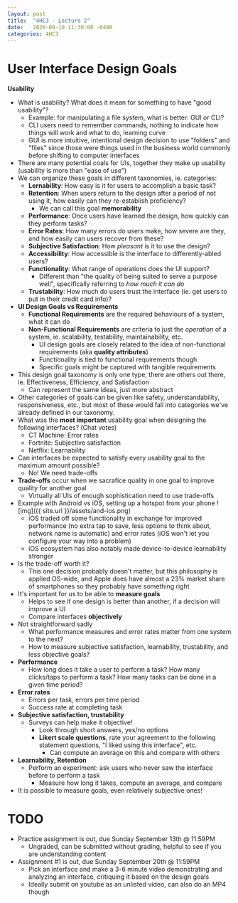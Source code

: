 ```yaml
---
layout: post
title:  "4HC3 - Lecture 2"
date:   2020-09-10 11:30:00 -0400
categories: 4HC3
---
```


User Interface Design Goals
===

**Usability**
- What is usability? What does it mean for something to have "good usability"?
    - Example: for manipulating a file system, what is better: GUI or CLI?
    - CLI users need to remember commands, nothing to indicate how things will work and what to do, learning curve
    - GUI is more intuitive, intentional design decision to use "folders" and "files" since those were things used in the business world commonly before shifting to computer interfaces
- There are many potential coals for UIs, together they make up usability (usability is more than "ease of use")
- We can organize these goals in different taxonomies, ie. categories:
    - **Lernability**: How easy is it for users to accomplish a basic task?
    - **Retention**: When users return to the design after a period of not using it, how easily can they re-establish proficiency?
        - We can call this goal **memorability**
    - **Performance**: Once users have learned the design, how quickly can they perform tasks?
    - **Error Rates**: How many errors do users make, how severe are they, and how easily can users recover from these?
    - **Subjective Satisfaction**: How *pleasant* is it to use the design?
    - **Accessibility**: How accessible is the interface to differently-abled users?
    - **Functionality**: What range of operations does the UI support?
        - Different than "the quality of being suited to serve a purpose well", specifically referring to *how much it can do*
    - **Trustability**: How much do users trust the interface (ie. get users to put in their credit card info)?
- **UI Design Goals vs Requirements**
    - **Functional Requirements** are the required behaviours of a system, what it can do
    - **Non-Functional Requirements** are criteria to just the *operation* of a system, ie. scalability, testability, maintainability, etc.
        - UI design goals are closely related to the idea of non-functional requirements (aka **quality attributes**)
        - Functionality is tied to functional requirements though
        - Specific goals might be captured with tangible requirements
- This design goal taxonomy is only one type, there are others out there, ie. Effectiveness, Efficiency, and Satisfaction
    - Can represent the same ideas, just more abstract
- Other categories of goals can be given like safety, understandability, responsiveness, etc., but most of these would fall into categories we've already defined in our taxonomy.
- What was the **most important** usability goal when designing the following interfaces? (Chat votes)
    - CT Machine: Error rates
    - Fortnite: Subjective satisfaction
    - Netflix: Learnability
- Can interfaces be expected to satisfy every usability goal to the maximum amount possible?
    - No! We need trade-offs
- **Trade-offs** occur when we sacrafice quality in one goal to improve quality for another goal
    - Virtually all UIs of enough sophistication need to use trade-offs
- Example with Android vs iOS, setting up a hotspot from your phone
    ![img]({{ site.url }}/assets/and-ios.png)
    - iOS traded off some functionality in exchange for improved performance (no extra tap to save, less options to think about, network name is automatic) and error rates (iOS won't let you configure your way into a problem)
    - iOS ecosystem has also notably made device-to-device learnability stronger
- Is the trade-off worth it?
    - This one decision probably doesn't matter, but this philosophy is applied OS-wide, and Apple does have almost a 23% market share of smartphones so they probably have something right
- It's important for us to be able to **measure goals**
    - Helps to see if one design is better than another, if a decision will improve a UI
    - Compare interfaces **objectively**
- Not straightforward sadly
    - What performance measures and error rates matter from one system to the next?
    - How to measure subjective satisfaction, learnability, trustability, and less objective goals?
- **Performance**
    - How long does it take a user to perform a task? How many clicks/taps to perform a task? How many tasks can be done in a given time period?
- **Error rates**
    - Errors per task, errors per time period
    - Success rate at completing task 
- **Subjective satisfaction, trustability**
    - Surveys can help make it objective!
        - Look through short answers, yes/no options
        - **Likert scale questions**, rate your agreement to the following statement questions, "I liked using this interface", etc.
            - Can compute an average on this and compare with others
- **Learnability, Retention**
    - Perform an experiment: ask users who never saw the interface before to perform a task
        - Measure how long it takes, compute an average, and compare
- It is possible to measure goals, even relatively subjective ones!

TODO
===
- Practice assignment is out, due Sunday September 13th @ 11:59PM
    - Ungraded, can be submitted without grading, helpful to see if you are understanding content
- Assignment #1 is out, due Sunday September 20th @ 11:59PM
    - Pick an interface and make a 3-6 minute video demonstrating and analyzing an interface, critiquing it based on the design goals
    - Ideally submit on youtube as an unlisted video, can also do an MP4 though